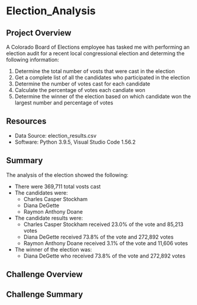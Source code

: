 # Election_Analysis

## Project Overview
A Colorado Board of Elections employee has tasked me with performing an election audit for a recent local congressional election and determing the following information:

1. Determine the total number of vosts that were cast in the election
2. Get a complete list of all the candidates who participated in the election
3. Determine the number of votes cast for each candidate
4. Calculate the percentage of votes each candiate won
5. Determine the winner of the election based on which candidate won the largest number and percentage of votes

## Resources
- Data Source: election_results.csv
- Software: Python 3.9.5, Visual Studio Code 1.56.2

## Summary
The analysis of the election showed the following:
- There were 369,711 total vosts cast
- The candidates were:
   -   Charles Casper Stockham
   -   Diana DeGette
   -   Raymon Anthony Doane
- The candidate results were:
   -   Charles Casper Stockham received 23.0% of the vote and 85,213 votes
   -   Diana DeGette received 73.8% of the vote and 272,892 votes
   -   Raymon Anthony Doane received 3.1% of the vote and 11,606 votes
- The winner of the election was:
   - Diana DeGette who received 73.8% of the vote and 272,892 votes
## Challenge Overview
## Challenge Summary
